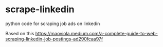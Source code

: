 # scrape-linkedin
python code for scraping job ads on linkedin

Based on this https://maoviola.medium.com/a-complete-guide-to-web-scraping-linkedin-job-postings-ad290fcaa97f
